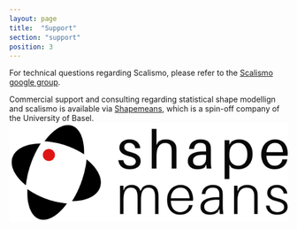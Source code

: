 ```yaml
---
layout: page
title:  "Support"
section: "support"
position: 3
---
```


For technical questions regarding Scalismo, please refer to the [Scalismo google group](https://groups.google.com/forum/#!forum/scalismo).

Commercial support and consulting regarding statistical shape modellign and scalismo is available via [Shapemeans](https://www.shapemeans.com), which is a 
spin-off company of the University of Basel. 
![shapemeans](images/shapemeans.png)



